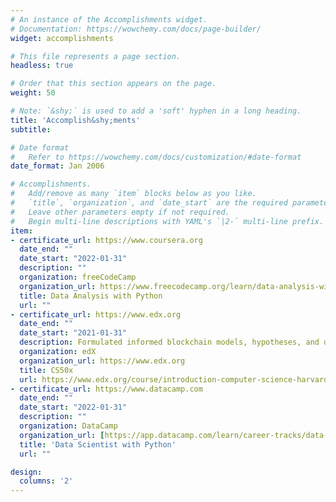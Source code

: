 ```yaml
---
# An instance of the Accomplishments widget.
# Documentation: https://wowchemy.com/docs/page-builder/
widget: accomplishments

# This file represents a page section.
headless: true

# Order that this section appears on the page.
weight: 50

# Note: `&shy;` is used to add a 'soft' hyphen in a long heading.
title: 'Accomplish&shy;ments'
subtitle:

# Date format
#   Refer to https://wowchemy.com/docs/customization/#date-format
date_format: Jan 2006

# Accomplishments.
#   Add/remove as many `item` blocks below as you like.
#   `title`, `organization`, and `date_start` are the required parameters.
#   Leave other parameters empty if not required.
#   Begin multi-line descriptions with YAML's `|2-` multi-line prefix.
item:
- certificate_url: https://www.coursera.org
  date_end: ""
  date_start: "2022-01-31"
  description: ""
  organization: freeCodeCamp
  organization_url: https://www.freecodecamp.org/learn/data-analysis-with-python/ 
  title: Data Analysis with Python
  url: ""
- certificate_url: https://www.edx.org
  date_end: ""
  date_start: "2021-01-31"
  description: Formulated informed blockchain models, hypotheses, and use cases.
  organization: edX
  organization_url: https://www.edx.org
  title: CS50x
  url: https://www.edx.org/course/introduction-computer-science-harvardx-cs50x
- certificate_url: https://www.datacamp.com
  date_end: ""
  date_start: "2022-01-31"
  description: ""
  organization: DataCamp
  organization_url: [https://app.datacamp.com/learn/career-tracks/data-scientist-with-python?version=5 ](https://app.datacamp.com/learn/career-tracks/data-scientist-with-python)
  title: 'Data Scientist with Python'
  url: ""

design:
  columns: '2' 
---
```

